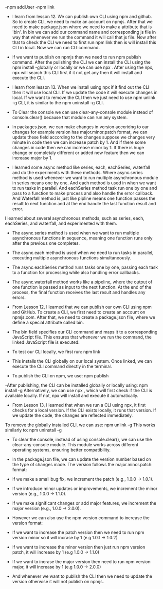 -npm addUser
-npm link

- I learn from lesson 12. We can publish own CLI using npm and github. So to create CLI, we need to make an account on npmjs. After that we need to make package.json where we need to make a attribute that is 'bin'. 
In bin we can add our command name and corresponding js file in way that whenever we run the command it will call that js file. Now after that
to check the CLI we need to first run npm link then is will install this CLI in local. Now we can run CLI command.
- If we want to publish on npmjs then we need to run npm publish command. After the pulishing the CLI we can install the CLI using the npm install -globally or locally or we can use npx <CLI Name>. After using the npx, npx will search this CLI first if it not get any 
then it will install and execute the CLI.
- I learn from lesson 13. When we install using npx if it find out the CLI then it will use local CLI. If we update the code it will execute changes in local. If we want to remove the CLI then we just need to use npm unlink -g CLI, it is similar to the npm uninstall -g CLI.
- To Clear the console we can use clear-any-console module instead of console.clear() because that module can run any system. 
- In packages.json, we can make changes in version accoridng to our changes for example version has major.minor.patch format, we can update these field according to the changes suppose we changes very minute in code then we can increase patch by 1. And if there some changes in code then we can increase minor by 1. If there is huge change or completaly different or added new feature then we can increase major by 1.


- I learned some async method like series, each, eachSeries, waterfall and do the experiments with these methods. Where async.series method is used whenever we want to run multiple asynchronous module in series means one by one. And each method is used in when we want to run tasks in parallel. And eachSeries method task run one by one and pass to a function to make process and also handle the error callback. And Waterfall method is just like pipline means one function passes the result to next function and at the end handle the last function result and error.



I learned about several asynchronous methods, such as series, each, eachSeries, and waterfall, and experimented with them.

- The async.series method is used when we want to run multiple asynchronous functions in sequence, meaning one function runs only after the previous one completes.

- The async.each method is used when we need to run tasks in parallel, executing multiple asynchronous functions simultaneously.

- The async.eachSeries method runs tasks one by one, passing each task to a function for processing while also handling error callbacks.

- The async.waterfall method works like a pipeline, where the output of one function is passed as input to the next function. At the end of the process, the final function receives the last result and handles any errors.

- From Lesson 12, I learned that we can publish our own CLI using npm and GitHub. To create a CLI, we first need to create an account on npmjs.com. After that, we need to create a package.json file, where we define a special attribute called bin.

- The bin field specifies our CLI command and maps it to a corresponding JavaScript file. This ensures that whenever we run the command, the linked JavaScript file is executed.

- To test our CLI locally, we first run: npm link
- This installs the CLI globally on our local system. Once linked, we can execute the CLI command directly in the terminal.

- To publish the CLI on npm, we use: npm publish

-After publishing, the CLI can be installed globally or locally using: npm install -g <CLI-Name>
Alternatively, we can use npx <CLI-Name>, which will first check if the CLI is available locally. If not, npx will install and execute it automatically.

- From Lesson 13, I learned that when we run a CLI using npx, it first checks for a local version. If the CLI exists locally, it runs that version. If we update the code, the changes are reflected immediately.

To remove the globally installed CLI, we can use: npm unlink -g <CLI-Name>
This works similarly to: npm uninstall -g <CLI-Name>

- To clear the console, instead of using console.clear(), we can use the clear-any-console module. This module works across different operating systems, ensuring better compatibility.

- In the package.json file, we can update the version number based on the type of changes made. The version follows the major.minor.patch format:

 - If we make a small bug fix, we increment the patch (e.g., 1.0.0 → 1.0.1).
 - If we introduce minor updates or improvements, we increment the minor version (e.g., 1.0.0 → 1.1.0).
 - If we make significant changes or add major features, we increment the major version (e.g., 1.0.0 → 2.0.0).

- However we can also use the npm version command to increase the version format:
 - If we want to increase the patch version then we need to run npm version minor so it will incrase by 1 (e.g 1.0.1 -> 1.0.2)
 - If we want to increase the minor version then just run npm version patch, it will increase by 1 (e.g 1.0.0 -> 1.1.0)
 - If we want to incrase the major version then need to run npm version major, it will increase by 1 (e.g 1.0.0 -> 2.0.0)

- And whenever we want to publish the CLI then we need to update the version otherwise it will not publish on npmjs.